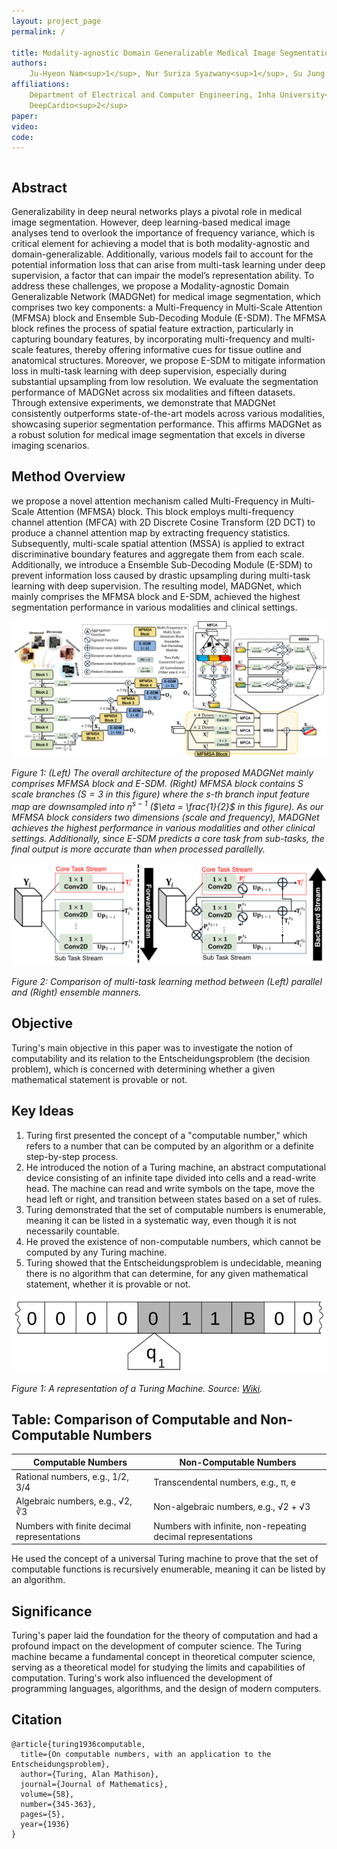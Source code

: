 ```yaml
---
layout: project_page
permalink: /

title: Modality-agnostic Domain Generalizable Medical Image Segmentation by Multi-Frequency in Multi-Scale Attention
authors:
    Ju-Hyeon Nam<sup>1</sup>, Nur Suriza Syazwany<sup>1</sup>, Su Jung Kim<sup>1</sup>, Sang-Chul Lee<sup>1,2</sup>
affiliations:
    Department of Electrical and Computer Engineering, Inha University<sup>1</sup>
    DeepCardio<sup>2</sup>
paper:
video:
code:
---
```


<div class="columns is-centered has-text-centered">
    <div class="column is-four-fifths">
        <h2>Abstract</h2>
        <div class="content has-text-justified">
Generalizability in deep neural networks plays a pivotal role in medical image segmentation. However, deep learning-based medical image analyses tend to overlook the importance of frequency variance, which is critical element for achieving a model that is both modality-agnostic and domain-generalizable.  Additionally, various models fail to account for the potential information loss that can arise from multi-task learning under deep supervision, a factor that can impair the model’s representation ability. To address these challenges, we propose a Modality-agnostic Domain Generalizable Network (MADGNet) for medical image segmentation, which comprises two key components: a Multi-Frequency in Multi-Scale Attention (MFMSA) block and Ensemble Sub-Decoding Module (E-SDM). The MFMSA block refines the process of spatial feature extraction, particularly in capturing boundary features, by incorporating multi-frequency and multi-scale features, thereby offering informative cues for tissue outline and anatomical structures. Moreover, we propose E-SDM to mitigate information loss in multi-task learning with deep supervision, especially during substantial upsampling from low resolution. We evaluate the segmentation performance of MADGNet across six modalities and fifteen datasets. Through extensive experiments, we demonstrate that MADGNet consistently outperforms  state-of-the-art models across various modalities, showcasing superior segmentation performance.  This affirms MADGNet as a robust solution for medical image segmentation that excels in diverse imaging scenarios.
        </div>
    </div>
</div>

## Method Overview
we propose a novel attention mechanism called Multi-Frequency in Multi-Scale Attention (MFMSA) block. This block employs multi-frequency channel attention (MFCA) with 2D Discrete Cosine Transform (2D DCT) to produce a channel attention map by extracting frequency statistics. Subsequently, multi-scale spatial attention (MSSA) is applied to extract discriminative boundary features and aggregate them from each scale. Additionally, we introduce a Ensemble Sub-Decoding Module (E-SDM) to prevent information loss caused by drastic upsampling during multi-task learning with deep supervision. The resulting model, MADGNet, which mainly comprises the MFMSA block and E-SDM, achieved the highest segmentation performance in various modalities and clinical settings.

![MADGNet](/static/image/MADGNet.png)

*Figure 1:  (Left) The overall architecture of the proposed MADGNet mainly comprises MFMSA block and E-SDM. (Right) MFMSA block contains $S$ scale branches ($S = 3$ in this figure) where the $s$-th branch input feature map are downsampled into $\eta^{s - 1}$ ($\eta = \frac{1}{2}$ in this figure). As our MFMSA block considers two dimensions (scale and frequency), MADGNet achieves the highest performance in various modalities and other clinical settings. Additionally, since E-SDM predicts a core task from sub-tasks, the final output is more accurate than when processed parallelly.*

![Ensemble](/static/image/Ensemble.png)

*Figure 2:  Comparison of multi-task learning method between (Left) parallel and (Right) ensemble manners.*

## Objective
Turing's main objective in this paper was to investigate the notion of computability and its relation to the Entscheidungsproblem (the decision problem), which is concerned with determining whether a given mathematical statement is provable or not.


## Key Ideas
1. Turing first presented the concept of a "computable number," which refers to a number that can be computed by an algorithm or a definite step-by-step process.
2. He introduced the notion of a Turing machine, an abstract computational device consisting of an infinite tape divided into cells and a read-write head. The machine can read and write symbols on the tape, move the head left or right, and transition between states based on a set of rules.
3. Turing demonstrated that the set of computable numbers is enumerable, meaning it can be listed in a systematic way, even though it is not necessarily countable.
4. He proved the existence of non-computable numbers, which cannot be computed by any Turing machine.
5. Turing showed that the Entscheidungsproblem is undecidable, meaning there is no algorithm that can determine, for any given mathematical statement, whether it is provable or not.

![Turing Machine](/static/image/Turing_machine.png)

*Figure 1: A representation of a Turing Machine. Source: [Wiki](https://en.wikipedia.org/wiki/Turing_machine).*

## Table: Comparison of Computable and Non-Computable Numbers

| Computable Numbers | Non-Computable Numbers |
|-------------------|-----------------------|
| Rational numbers, e.g., 1/2, 3/4 | Transcendental numbers, e.g., π, e |
| Algebraic numbers, e.g., √2, ∛3 | Non-algebraic numbers, e.g., √2 + √3 |
| Numbers with finite decimal representations | Numbers with infinite, non-repeating decimal representations |

He used the concept of a universal Turing machine to prove that the set of computable functions is recursively enumerable, meaning it can be listed by an algorithm.

## Significance
Turing's paper laid the foundation for the theory of computation and had a profound impact on the development of computer science. The Turing machine became a fundamental concept in theoretical computer science, serving as a theoretical model for studying the limits and capabilities of computation. Turing's work also influenced the development of programming languages, algorithms, and the design of modern computers.

## Citation
```
@article{turing1936computable,
  title={On computable numbers, with an application to the Entscheidungsproblem},
  author={Turing, Alan Mathison},
  journal={Journal of Mathematics},
  volume={58},
  number={345-363},
  pages={5},
  year={1936}
}
```
